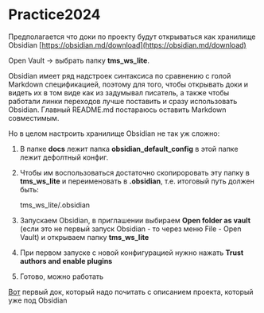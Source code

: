 # Practice2024

Предполагается что доки по проекту будут открываться как хранилище Obsidian [https://obsidian.md/download](https://obsidian.md/download)  

Open Vault -> выбрать папку **tms_ws_lite**. 

Obsidian имеет ряд надстроек синтаксиса по сравнению с голой Markdown спецификацией, поэтому для того, чтобы открывать доки и видеть их в том виде как из задумывал писатель, а также чтобы работали линки переходов лучше поставить и сразу использовать Obsidian. Главный README.md постараюсь оставить Markdown совместимым. 

Но в целом настроить хранилище Obsidian не так уж сложно: 

1. В папке **docs** лежит папка **obsidian_default_config**  в этой папке лежит дефолтный конфиг. 

2. Чтобы им воспользоваться достаточно скопироровать эту папку в **tms_ws_lite** и переименовать в **.obsidian**, т.е. итоговый путь должен быть:

	tms_ws_lite/.obsidian

3. Запускаем Obsidian, в приглашении выбираем **Open folder as vault** (если это не первый запуск Obsidian - то через меню File - Open Vault) и открываем папку  **tms_ws_lite**

4. При первом запуске с новой конфигурацией нужно нажать **Trust аuthors and enable plugins**

5. Готово, можно работать
 
[Вот](Вводная%20инфа.md) первый док, который надо почитать с описанием проекта, который уже под Obsidian